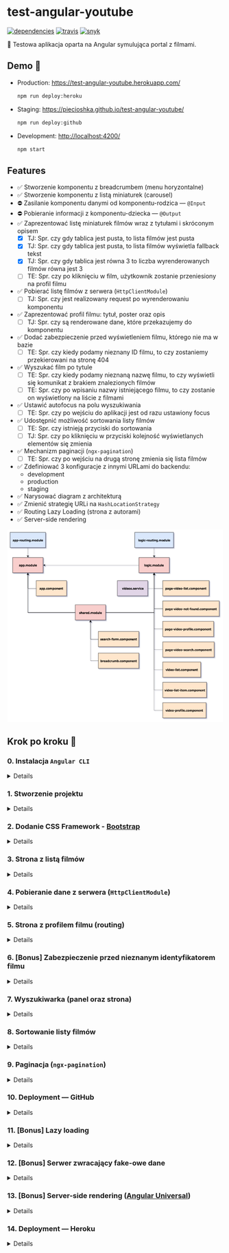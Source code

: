# test-angular-youtube

[![dependencies](https://david-dm.org/piecioshka/test-angular-youtube.svg)](https://github.com/piecioshka/test-angular-youtube)
[![travis](https://img.shields.io/travis/piecioshka/test-angular-youtube.svg)](https://travis-ci.org/piecioshka/test-angular-youtube)
[![snyk](https://snyk.io/test/github/piecioshka/test-angular-youtube/badge.svg?targetFile=package.json)](https://snyk.io/test/github/piecioshka/test-angular-youtube?targetFile=package.json)

:ledger: Testowa aplikacja oparta na Angular symulująca portal z filmami.

## Demo 🎉

* Production: <https://test-angular-youtube.herokuapp.com/>

    ```bash
    npm run deploy:heroku
    ```

* Staging: <https://piecioshka.github.io/test-angular-youtube/>

    ```bash
    npm run deploy:github
    ```

* Development: <http://localhost:4200/>

    ```bash
    npm start
    ```

## Features

* :white_check_mark: Stworzenie komponentu z breadcrumbem (menu horyzontalne)
* :white_check_mark: Stworzenie komponentu z listą miniaturek (carousel)
* :no_entry: Zasilanie komponentu danymi od komponentu-rodzica — `@Input`
* :no_entry: Pobieranie informacji z komponentu-dziecka — `@Output`
* :white_check_mark: Zaprezentować listę miniaturek filmów wraz z tytułami i skróconym opisem
    + [x] TJ: Spr. czy gdy tablica jest pusta, to lista filmów jest pusta
    + [x] TJ: Spr. czy gdy tablica jest pusta, to lista filmów wyświetla fallback tekst
    + [x] TJ: Spr. czy gdy tablica jest równa 3 to liczba wyrenderowanych filmów równa jest 3
    + [ ] TE: Spr. czy po kliknięciu w film, użytkownik zostanie przeniesiony na profil filmu
* :white_check_mark: Pobierać listę filmów z serwera (`HttpClientModule`)
    + [ ] TJ: Spr. czy jest realizowany request po wyrenderowaniu komponentu
* :white_check_mark: Zaprezentować profil filmu: tytuł, poster oraz opis
    + [ ] TJ: Spr. czy są renderowane dane, które przekazujemy do komponentu
* :white_check_mark: Dodać zabezpieczenie przed wyświetleniem filmu, którego nie ma w bazie
    + [ ] TE: Spr. czy kiedy podamy nieznany ID filmu, to czy zostaniemy przekierowani na stronę 404
* :white_check_mark: Wyszukać film po tytule
    + [ ] TE: Spr. czy kiedy podamy nieznaną nazwę filmu, to czy wyświetli się komunikat z brakiem znalezionych filmów
    + [ ] TE: Spr. czy po wpisaniu nazwy istniejącego filmu, to czy zostanie on wyświetlony na liście z filmami
* :white_check_mark: Ustawić autofocus na polu wyszukiwania
    + [ ] TE: Spr. czy po wejściu do aplikacji jest od razu ustawiony focus
* :white_check_mark: Udostępnić możliwość sortowania listy filmów
    + [ ] TE: Spr. czy istnieją przyciski do sortowania
    + [ ] TJ: Spr. czy po kliknięciu w przyciski kolejność wyświetlanych elementów się zmienia
* :white_check_mark: Mechanizm paginacji (`ngx-pagination`)
    + [ ] TE: Spr. czy po wejściu na drugą stronę zmienia się lista filmów
* :white_check_mark: Zdefiniować 3 konfiguracje z innymi URLami do backendu:
    + development
    + production
    + staging
* :white_check_mark: Narysować diagram z architekturą
* :white_check_mark: Zmienić strategię URLi na `HashLocationStrategy`
* :white_check_mark: Routing Lazy Loading (strona z autorami)
* :white_check_mark: Server-side rendering

![](./docs/scheme.png)

## Krok po kroku 👣

### 0. Instalacja `Angular CLI`

<details>

* `npm install -g @angular/cli`

</details>

### 1. Stworzenie projektu

<details>

* Create directory:

    ```bash
    mkdir test-angular-youtube
    ```

* Enter to new directory

    ```bash
    cd test-angular-youtube
    ```

* Generate an app

    ```bash
    ng new test-angular-youtube --directory . --minimal --routing --style css
    ```

</details>

### 2. Dodanie CSS Framework - [Bootstrap](https://getbootstrap.com/)

<details>

* Install `bootstrap` from npm by command

    ```bash
    npm i bootstrap
    ```

* Add new record in `angular.json` -> `projects/movies/architect/build/options/styles`

    ```text
    "node_modules/bootstrap/dist/css/bootstrap.css"
    ```

    WARNING: Restart server (`ng serve`) after change configuration file

* Use widgets:
    + `card` in `MovieListItemComponent`
    + `media object` in `MovieProfileComponent`

</details>

### 3. Strona z listą filmów

<details>

* Create files:
    + `src/app/app.components.html`
    + `src/app/app.components.css`
* In `src/app/app.components.ts` change in decorator metadata:
    + `template` -> `templateUrl`
    + `styles` -> `stylesUrl`
* Put paths into above props.
* Generate components:

    ```bash
    ng generate component page-home --spec false
    ng generate component page-movie-profile --spec false
    ng generate component movie-list --spec false
    ng generate component movie-list-item --spec false
    ng generate component movie-profile --spec false
    ```

* Create `src/app/components/` and put all components there
* Create `src/app/components/app/` and put all files with prefix `app.component`
* Build routing in `src/app/app-routing.module.ts`
    + '' = PageHomeComponent
    + 'movies/:id' = PageMovieProfileComponent

* Add link into main header which should redirect to home page
* Create file `src/assets/movies.json`
* Generate interfaces:

    ```bash
    ng generate interface movie
    ng generate interface movies
    ```

* Create directory to group interfaces in one place
* Rename interfaces:
    + `movie.ts` -> `movie.interface.ts`
    + `movies.ts` -> `movies.interface.ts`
* Create a component structure as below:

    ![](docs/scheme.png)

* Generate services:

    ```bash
    ng generate service movies --spec false
    ```

* Create (in service) methods:
    + `getMovies`
    + `getMovieById`

* Inject service `HttpClient` to make HTTP request to `/assets/movies.json` file

    ![](docs/architecture.png)

</details>

### 4. Pobieranie dane z serwera (`HttpClientModule`)

<details>

</details>

### 5. Strona z profilem filmu (routing)

<details>

</details>

### 6. [Bonus] Zabezpieczenie przed nieznanym identyfikatorem filmu

<details>

</details>

### 7. Wyszukiwarka (panel oraz strona)

<details>

</details>

### 8. Sortowanie listy filmów

<details>

</details>

### 9. Paginacja (`ngx-pagination`)

<details>

* Dodać paczkę [ngx-pagination](https://github.com/michaelbromley/ngx-pagination)
* Zaimportować do komponentu z logiką moduł `NgxPaginationModule`
* Osadzić komponent `pagination-controls` w komponencie listy
    + dodać binding input `(pageChange)="page = $event"`
    + przefiltrować kolekcję prezentowanych elementów
        `| paginate: { itemsPerPage: 10, currentPage: page }`

</details>

### 10. Deployment — GitHub

<details>

* Add new task in `package.json` -> `scripts`

    ```text
    "predeploy": "ng build --base-href=/warsawjs-workshop-29-movies/"
    "deploy": "NODE_DEBUG=gh-pages gh-pages -d dist/movies/"
    ```

</details>

### 11. [Bonus] Lazy loading

<details>

* Stworzyć nowy moduł: `ng g module static --routing`
* Stworzyć nowy komponent: `ng g component static/author-list --module static`
* `app.component.html`: Dodać link do `/authors` w stopce
* `app-routing.module.ts`: Stworzyć nowy route:

    ```js
    {
        path: 'authors',
        loadChildren: './static/static.module#StaticModule'
    }
    ```

* `static/static-routing.module.ts`: Stworzyć nowy route:

    ```js
    {
        path: '',
        component: PageAuthorListComponent
    }
    ```

</details>

### 12. [Bonus] Serwer zwracający fake-owe dane

<details>

* Wykorzystaj źródła, aby zapoznać się z tworzeniem fake-owych danych
    + <http://json-schema-faker.js.org/> - narzędzie, które buduje losowe dane w JSON
    + <http://json-schema.org> - specyfikacja budowania
    + <https://chancejs.com/> - biblioteka zwraca losowe dane w odpowiednim formacie
    + <https://github.com/marak/Faker.js/> - budowanie wielu losowych danych
* Stworzyć dwa polecenia:
    + `npm run build:mock` — polecenie powinno generować plik na podst. JSON Schema
    + `npm run start:mock` — polecenie powinno uruchomić `json-server`

</details>

### 13. [Bonus] Server-side rendering ([Angular Universal](https://angular.io/guide/universal))

<details>

* `app-routing.module.ts`:
    + Wyłączyć strategię URLi (zakomentować `useHash`)
* Zainstalować zależności:

    ```bash
    npm install --save @angular/http \
        @angular/platform-server \
        @nguniversal/module-map-ngfactory-loader \
        ts-loader
    ```

    oraz

    ```bash
    npm install -D webpack-cli
    ```

* `app.module.ts`:
    + Użyć funkcji `BrowserModule.withServerTransition({ appId: 'test-angular-youtube' }),`
* Wygenerować nowy moduł:

    ```bash
    ng g module app-server
    ```

* `app-server.module.ts`:
    + Dodać do tablicy `imports`:
        - `AppModule`
        - `ServerModule` z `@angular/platform-server`
        - `ModuleMapLoaderModule` z `@nguniversal/module-map-ngfactory-loader`
    + Dodać do tablicy `bootstrap`:
        - `AppComponent`
* Obok pliku `main.ts` stworzyć plik `main.server.ts`:
* `main.server.ts`:
    + Weksportować `AppServerModule`
* Skopiować `tsconfig.app.json` do `tsconfig.server.json`
* W pliku `tsconfig.server.json`:
    + `compilerOptions`
        - Dodać `"module": "commonjs"`
    + Stworzyć sekcję `angularCompilerOptions` i w niej dodać
        `"entryModule": "app/core/app-server.module#AppServerModule"`
* `angular.json`: Dodać w sekcji `architect`

    ```json
    "server": {
        "builder": "@angular-devkit/build-angular:server",
        "options": {
            "outputPath": "dist/server",
            "main": "src/main.server.ts",
            "tsConfig": "src/tsconfig.server.json"
        }
    }
    ```

* `server.ts`
    + Stworzyć plik w katalogu głównym repozytorium o treści takiej jak
        w ostatnim listing w punkcie 4.
        <https://angular.io/guide/universal#step-4-set-up-a-server-to-run-universal-bundles>
* `webpack.server.config.js`
    + Stworzyć plik w katalogu głównym o treści jak w punkcie 5.
        <https://angular.io/guide/universal#step-5-pack-and-run-the-app-on-the-server>
    + Dodać nową opcję: `mode: "none",`
* `package.json`
    + Dodać zadania zdefiniowane w: <https://angular.io/guide/universal#creating-scripts>
    + W zadaniu `build:client-and-server-bundles`
        - Zmienić `my-project` na `test-angular-youtube`
        - W tym samym zadaniu, usunąć `:production` z końca polecenia
* `angular.json`: Zamienić:
    + w `projects/test-angular-youtube/architect/build/options/`
        - klucz `outputPath` na `dist/browser`
    + w `projects/test-angular-youtube/architect/server/options/`
        - klucz `outputPath` na `dist/server`
* `server.ts`: Zmienić
    + `server/main` na `dist/server/main` w okolicach 25 linijki
* Uruchomić `npm run build:ssr && npm run serve:ssr`

</details>

### 14. Deployment — Heroku

<details>

</details>
